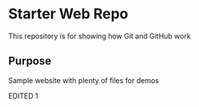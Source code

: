 # Starter Web Repo

This repository is for showing how Git and GitHub work

## Purpose

Sample website with plenty of files for demos

EDITED 1